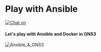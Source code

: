 # Play with Ansible
[![Chat on](https://img.shields.io/badge/Write_me_on-Telegram-blue)](https://t.me/Le_Sudo)

<h4>Let's play with Ansible and Docker in GNS3</h4>

<img src=".img/Ansible_GNS3.avif" alt="Ansible_&_GNS3" />
